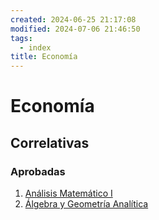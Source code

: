 ```yaml
---
created: 2024-06-25 21:17:08
modified: 2024-07-06 21:46:50
tags:
  - index
title: Economía
---
```


# Economía

## Correlativas

### Aprobadas

1. [Análisis Matemático I](Análisis%20Matemático%20I.md)
2. [Álgebra y Geometría Analítica](Álgebra%20y%20Geometría%20Analítica.md)
